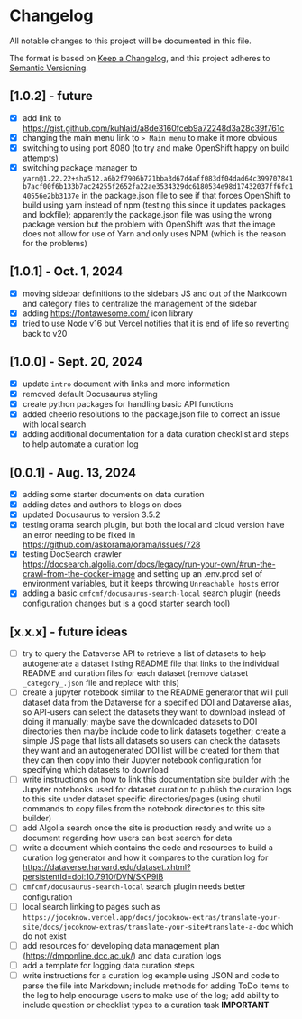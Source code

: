 # Changelog

All notable changes to this project will be documented in this file.

The format is based on [Keep a Changelog](https://keepachangelog.com/en/1.0.0/),
and this project adheres to [Semantic Versioning](https://semver.org/spec/v2.0.0.html).

## [1.0.2] - future

- [x] add link to https://gist.github.com/kuhlaid/a8de3160fceb9a72248d3a28c39f761c 
- [x] changing the main menu link to `> Main menu` to make it more obvious
- [x] switching to using port 8080 (to try and make OpenShift happy on build attempts)
- [x] switching package manager to `yarn@1.22.22+sha512.a6b2f7906b721bba3d67d4aff083df04dad64c399707841b7acf00f6b133b7ac24255f2652fa22ae3534329dc6180534e98d17432037ff6fd140556e2bb3137e` in the package.json file to see if that forces OpenShift to build using yarn instead of npm (testing this since it updates packages and lockfile); apparently the package.json file was using the wrong package version but the problem with OpenShift was that the image does not allow for use of Yarn and only uses NPM (which is the reason for the problems)

## [1.0.1] - Oct. 1, 2024

- [x] moving sidebar definitions to the sidebars JS and out of the Markdown and category files to centralize the management of the sidebar
- [x] adding https://fontawesome.com/ icon library
- [x] tried to use Node v16 but Vercel notifies that it is end of life so reverting back to v20

## [1.0.0] - Sept. 20, 2024

- [x] update `intro` document with links and more information
- [x] removed default Docusaurus styling
- [x] create python packages for handling basic API functions
- [x] added cheerio resolutions to the package.json file to correct an issue with local search
- [x] adding additional documentation for a data curation checklist and steps to help automate a curation log

## [0.0.1] - Aug. 13, 2024

- [x] adding some starter documents on data curation
- [x] adding dates and authors to blogs on docs
- [x] updated Docusaurus to version 3.5.2
- [x] testing orama search plugin, but both the local and cloud version have an error needing to be fixed in https://github.com/askorama/orama/issues/728
- [x] testing DocSearch crawler https://docsearch.algolia.com/docs/legacy/run-your-own/#run-the-crawl-from-the-docker-image and setting up an .env.prod set of environment variables, but it keeps throwing `Unreachable hosts` error
- [x] adding a basic `cmfcmf/docusaurus-search-local` search plugin (needs configuration changes but is a good starter search tool)

## [x.x.x] - future ideas

- [ ] try to query the Dataverse API to retrieve a list of datasets to help autogenerate a dataset listing README file that links to the individual README and curation files for each dataset (remove dataset `_category_.json` file and replace with this)
- [ ] create a jupyter notebook similar to the README generator that will pull dataset data from the Dataverse for a specified DOI and Dataverse alias, so API-users can select the datasets they want to download instead of doing it manually; maybe save the downloaded datasets to DOI directories then maybe include code to link datasets together; create a simple JS page that lists all datasets so users can check the datasets they want and an autogenerated DOI list will be created for them that they can then copy into their Jupyter notebook configuration for specifying which datasets to download
- [ ] write instructions on how to link this documentation site builder with the Jupyter notebooks used for dataset curation to publish the curation logs to this site under dataset specific directories/pages (using shutil commands to copy files from the notebook directories to this site builder)
- [ ] add Algolia search once the site is production ready and write up a document regarding how users can best search for data
- [ ] write a document which contains the code and resources to build a curation log generator and how it compares to the curation log for https://dataverse.harvard.edu/dataset.xhtml?persistentId=doi:10.7910/DVN/SKP9IB
- [ ] `cmfcmf/docusaurus-search-local` search plugin needs better configuration
- [ ] local search linking to pages such as `https://jocoknow.vercel.app/docs/jocoknow-extras/translate-your-site/docs/jocoknow-extras/translate-your-site#translate-a-doc` which do not exist
- [ ] add resources for developing data management plan (https://dmponline.dcc.ac.uk/) and data curation logs
- [ ] add a template for logging data curation steps
- [ ] write instructions for a curation log example using JSON and code to parse the file into Markdown; include methods for adding ToDo items to the log to help encourage users to make use of the log; add ability to include question or checklist types to a curation task **IMPORTANT**
